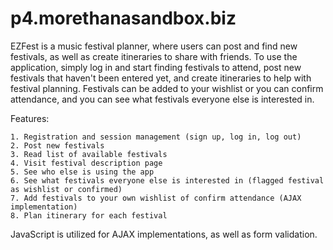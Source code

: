 p4.morethanasandbox.biz
=======================

EZFest is a music festival planner, where users can post and find new festivals, as well as create itineraries to share with friends. To use the application, simply log in and start finding festivals to attend, post new festivals that haven't been entered yet, and create itineraries to help with festival planning. Festivals can be added to your wishlist or you can confirm attendance, and you can see what festivals everyone else is interested in.

Features:

	1. Registration and session management (sign up, log in, log out)
	2. Post new festivals
	3. Read list of available festivals
	4. Visit festival description page
	5. See who else is using the app
	6. See what festivals everyone else is interested in (flagged festival as wishlist or confirmed)
	7. Add festivals to your own wishlist of confirm attendance (AJAX implementation)
	8. Plan itinerary for each festival

JavaScript is utilized for AJAX implementations, as well as form validation.